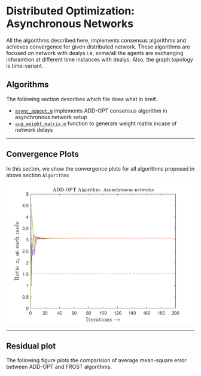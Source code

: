 # Distributed Optimization: Asynchronous Networks

All the algorithms described here, implements consensus algorithms and achieves convergence for given distributed network.  These algorithms are focused on network with dealys i.e, some/all the agents are exchanging inforamtion at different time instances with dealys.  Also, the graph topology is time-variant.

## Algorithms

The following section describes which file does what in breif.

* [`async_appopt.m`](async_appopt.m) implements ADD-OPT consensus algorithm in asynchronous network setup
* [`aug_weight_matrix.m`](aug_weight_matrix.m) function to generate weight matrix incase of network delays

-------------------------------------------------------------------------------------------------------------------------------------------------------------------------
## Convergence Plots

In this secton, we show the convergence plots for all algorithms proposed in above section `Algorithms`

<!-- Asynchronous (with network delays) ADD-OPT consensus-->
<p float="middle">
  <img src="../assets/plots/async_addopt.png" alt="network" width="500"/>
</p>



-------------------------------------------------------------------------------------------------------------------------------------------------------------------------
## Residual plot

The following figure plots the comparision of average mean-square error between ADD-OPT and FROST algorithms.

